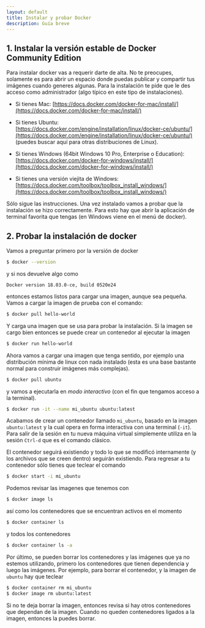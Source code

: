```yaml
---
layout: default
title: Instalar y probar Docker
description: Guía breve
---
```


## 1. Instalar la versión estable de Docker Community Edition

Para instalar docker vas a requerir darte de alta. No te preocupes,
solamente es para abrir un espacio donde puedas publicar y compartir
tus imágenes cuando generes algunas. Para la instalación te pide que le
des acceso como administrador (algo típico en este tipo de
instalaciones).

- Si tienes Mac:
  [https://docs.docker.com/docker-for-mac/install/](https://docs.docker.com/docker-for-mac/install/)

- Si tienes Ubuntu:
[https://docs.docker.com/engine/installation/linux/docker-ce/ubuntu/](https://docs.docker.com/engine/installation/linux/docker-ce/ubuntu/)
(puedes buscar aquí para otras distribuciones de Linux).

- Si tienes Windows (64bit Windows 10 Pro, Enterprise o Education):
[https://docs.docker.com/docker-for-windows/install/](https://docs.docker.com/docker-for-windows/install/)

- Si tienes una versión viejita de Windows:
[https://docs.docker.com/toolbox/toolbox_install_windows/](https://docs.docker.com/toolbox/toolbox_install_windows/)

Sólo sigue las instrucciones. Una vez instalado vamos a probar que la
instalación se hizo correctamente. Para esto hay que abrir la
aplicación de terminal favorita que tengas (en Windows viene en el
menú de docker).

## 2. Probar la instalación de docker


Vamos a preguntar primero por la versión de docker

```sh
$ docker --version
```

y si nos devuelve algo como

```
Docker version 18.03.0-ce, build 0520e24
```

entonces estamos listos para cargar una imagen, aunque sea
pequeña. Vamos a cargar la imagen de prueba con el comando:

```sh
$ docker pull hello-world
```

Y carga una imagen que se usa para probar la instalación. Si la imagen
se cargo bien entonces se puede crear un contenedor al ejecutar la imagen

```sh
$ docker run hello-world
```

Ahora vamos a cargar una imagen que tenga sentido, por ejemplo una
distribución mínima de linux con nada instalado (esta es una base
bastante normal para construir imágenes más complejas).

```sh
$ docker pull ubuntu
```
 y vamos a ejecutarla en *modo interactivo* (con el fin que tengamos acceso a la terminal).

```sh
$ docker run -it --name mi_ubuntu ubuntu:latest
```

Acabamos de crear un contenedor llamado `mi_ubuntu`, basado en la
imagen `ubuntu:latest` y la cual opera en forma interactiva con una
terminal (`-it`). Para salir de la sesión en tu nueva máquina virtual
simplemente utiliza en la sesión `Ctrl-d` que es el comando clásico.

El contenedor seguirá existiendo y todo lo que se modificó
internamente (y los archivos que se creen dentro) seguirán
existiendo. Para regresar a tu contenedor sólo tienes que teclear el
comando

```sh
$ docker start -i mi_ubuntu
```

Podemos revisar las imagenes que tenemos con
```sh
$ docker image ls
```

así como los contenedores que se encuentran activos en el momento

```sh
$ docker container ls
```

y todos los contenedores

```sh
$ docker container ls -a
```

Por último, se pueden borrar los contenedores y las imágenes que ya no
estemos utilizando, primero los contenedores que tienen dependencia y
luego las imágenes. Por ejemplo, para borrar el contenedor, y la
imagen de `ubuntu` hay que teclear

```sh
$ docker container rm mi_ubuntu
$ docker image rm ubuntu:latest
```

Si no te deja borrar la imagen, entonces revisa si hay otros
contenedores que dependan de la imagen. Cuando no queden contenedores
ligados a la imagen, entonces la puedes borrar.

